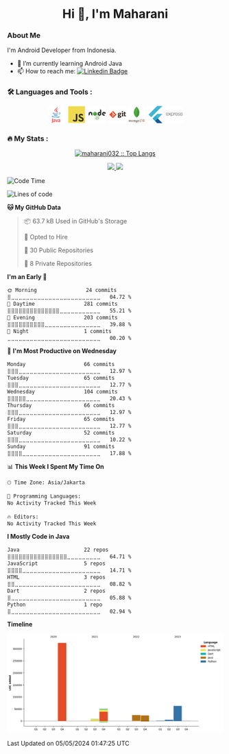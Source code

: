 <div>
    <div align="center">
        <h1 align="center">Hi 👋, I'm Maharani</h1> 
     </div>
    
### About Me
I'm Android Developer from Indonesia.
    
- 🌱 I’m currently learning Android Java
- 📫 How to reach me: [![Linkedin Badge](https://img.shields.io/badge/-Maharani-blue?style=flat&logo=Linkedin&logoColor=white)](https://id.linkedin.com/in/mahar-human)
    
### :hammer_and_wrench: Languages and Tools :
    
<div align='center'>
  <img src="https://github.com/devicons/devicon/blob/master/icons/java/java-original-wordmark.svg" title="Java" alt="Java" width="40" height="40"/>&nbsp;
  <img src="https://github.com/devicons/devicon/blob/master/icons/javascript/javascript-original.svg" title="JavaScript" alt="JavaScript" width="40" height="40"/>&nbsp;
  <img src="https://github.com/devicons/devicon/blob/master/icons/nodejs/nodejs-original-wordmark.svg" title="NodeJS" alt="NodeJS" width="40" height="40"/>&nbsp;
  <img src="https://github.com/devicons/devicon/blob/master/icons/git/git-original-wordmark.svg" title="Git" **alt="Git" width="40" height="40"/>
   <img src="https://github.com/devicons/devicon/blob/master/icons/mongodb/mongodb-original-wordmark.svg" title="Mongodb" **alt="Mongodb" width="40" height="40"/>
   <img src="https://github.com/devicons/devicon/blob/master/icons/flutter/flutter-original.svg" title="Flutter" **alt="Flutter" width="40" height="40"/>
   <img src="https://github.com/devicons/devicon/blob/master/icons/express/express-original-wordmark.svg" title="Express" **alt="Exoress" width="40" height="40"/>
</div>
    
### :fire: My Stats :  
    
<div>
    <p align="center">
          <a href="https://github.com/maharani032/">
          <img src="https://github-readme-stats.vercel.app/api/top-langs/?username=maharani032&langs_count=6&theme=synthwave&layout=compact&hide_border=true" alt="maharani032 :: Top Langs" /></a>
        </p>
        <p align="center">
          <a href="https://github.com/maharani032/">
          <img width="49.5%" src="https://github-readme-stats.vercel.app/api?username=maharani032&show_icons=true&theme=synthwave&hide_border=true" />
          <img width="49.5%" src="https://github-readme-streak-stats.herokuapp.com/?user=maharani032&theme=synthwave&hide_border=true" />
          </a>
       </p>
    </div>
    

<!--START_SECTION:waka-->
![Code Time](http://img.shields.io/badge/Code%20Time-262%20hrs%201%20min-blue)

![Lines of code](https://img.shields.io/badge/From%20Hello%20World%20I%27ve%20Written-498.3%20thousand%20lines%20of%20code-blue)

**🐱 My GitHub Data** 

> 📦 63.7 kB Used in GitHub's Storage 
 > 
> 💼 Opted to Hire
 > 
> 📜 30 Public Repositories 
 > 
> 🔑 8 Private Repositories 
 > 
**I'm an Early 🐤** 

```text
🌞 Morning                24 commits          ⣿⣀⣀⣀⣀⣀⣀⣀⣀⣀⣀⣀⣀⣀⣀⣀⣀⣀⣀⣀⣀⣀⣀⣀⣀   04.72 % 
🌆 Daytime                281 commits         ⣿⣿⣿⣿⣿⣿⣿⣿⣿⣿⣿⣿⣿⣿⣀⣀⣀⣀⣀⣀⣀⣀⣀⣀⣀   55.21 % 
🌃 Evening                203 commits         ⣿⣿⣿⣿⣿⣿⣿⣿⣿⣿⣀⣀⣀⣀⣀⣀⣀⣀⣀⣀⣀⣀⣀⣀⣀   39.88 % 
🌙 Night                  1 commits           ⣀⣀⣀⣀⣀⣀⣀⣀⣀⣀⣀⣀⣀⣀⣀⣀⣀⣀⣀⣀⣀⣀⣀⣀⣀   00.20 % 
```
📅 **I'm Most Productive on Wednesday** 

```text
Monday                   66 commits          ⣿⣿⣿⣀⣀⣀⣀⣀⣀⣀⣀⣀⣀⣀⣀⣀⣀⣀⣀⣀⣀⣀⣀⣀⣀   12.97 % 
Tuesday                  65 commits          ⣿⣿⣿⣀⣀⣀⣀⣀⣀⣀⣀⣀⣀⣀⣀⣀⣀⣀⣀⣀⣀⣀⣀⣀⣀   12.77 % 
Wednesday                104 commits         ⣿⣿⣿⣿⣿⣀⣀⣀⣀⣀⣀⣀⣀⣀⣀⣀⣀⣀⣀⣀⣀⣀⣀⣀⣀   20.43 % 
Thursday                 66 commits          ⣿⣿⣿⣀⣀⣀⣀⣀⣀⣀⣀⣀⣀⣀⣀⣀⣀⣀⣀⣀⣀⣀⣀⣀⣀   12.97 % 
Friday                   65 commits          ⣿⣿⣿⣀⣀⣀⣀⣀⣀⣀⣀⣀⣀⣀⣀⣀⣀⣀⣀⣀⣀⣀⣀⣀⣀   12.77 % 
Saturday                 52 commits          ⣿⣿⣿⣀⣀⣀⣀⣀⣀⣀⣀⣀⣀⣀⣀⣀⣀⣀⣀⣀⣀⣀⣀⣀⣀   10.22 % 
Sunday                   91 commits          ⣿⣿⣿⣿⣀⣀⣀⣀⣀⣀⣀⣀⣀⣀⣀⣀⣀⣀⣀⣀⣀⣀⣀⣀⣀   17.88 % 
```


📊 **This Week I Spent My Time On** 

```text
🕑︎ Time Zone: Asia/Jakarta

💬 Programming Languages: 
No Activity Tracked This Week

🔥 Editors: 
No Activity Tracked This Week
```

**I Mostly Code in Java** 

```text
Java                     22 repos            ⣿⣿⣿⣿⣿⣿⣿⣿⣿⣿⣿⣿⣿⣿⣿⣿⣀⣀⣀⣀⣀⣀⣀⣀⣀   64.71 % 
JavaScript               5 repos             ⣿⣿⣿⣿⣀⣀⣀⣀⣀⣀⣀⣀⣀⣀⣀⣀⣀⣀⣀⣀⣀⣀⣀⣀⣀   14.71 % 
HTML                     3 repos             ⣿⣿⣀⣀⣀⣀⣀⣀⣀⣀⣀⣀⣀⣀⣀⣀⣀⣀⣀⣀⣀⣀⣀⣀⣀   08.82 % 
Dart                     2 repos             ⣿⣀⣀⣀⣀⣀⣀⣀⣀⣀⣀⣀⣀⣀⣀⣀⣀⣀⣀⣀⣀⣀⣀⣀⣀   05.88 % 
Python                   1 repo              ⣿⣀⣀⣀⣀⣀⣀⣀⣀⣀⣀⣀⣀⣀⣀⣀⣀⣀⣀⣀⣀⣀⣀⣀⣀   02.94 % 
```



**Timeline**

![Lines of Code chart](https://raw.githubusercontent.com/maharani032/maharani032/main/assets/bar_graph.png)


 Last Updated on 05/05/2024 01:47:25 UTC
<!--END_SECTION:waka-->
    
</div>
    
    
</div>



<!--
**maharani032/maharani032** is a ✨ _special_ ✨ repository because its `README.md` (this file) appears on your GitHub profile.

Here are some ideas to get you started:

- 🔭 I’m currently working on ...
- 🌱 I’m currently learning ...
- 👯 I’m looking to collaborate on ...
- 🤔 I’m looking for help with ...
- 💬 Ask me about ...
- 📫 How to reach me: ...
- 😄 Pronouns: ...
- ⚡ Fun fact: ...
-->
